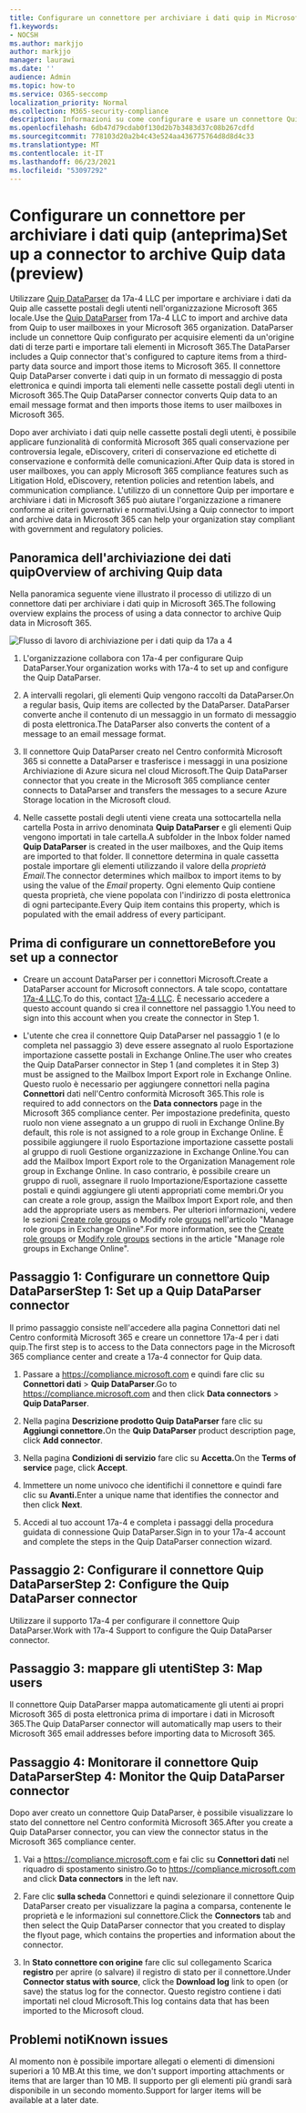```yaml
---
title: Configurare un connettore per archiviare i dati quip in Microsoft 365
f1.keywords:
- NOCSH
ms.author: markjjo
author: markjjo
manager: laurawi
ms.date: ''
audience: Admin
ms.topic: how-to
ms.service: O365-seccomp
localization_priority: Normal
ms.collection: M365-security-compliance
description: Informazioni su come configurare e usare un connettore Quip DataParser da 17a-4 per importare e archiviare i dati quip in Microsoft 365.
ms.openlocfilehash: 6db47d79cdab0f130d2b7b3483d37c08b267cdfd
ms.sourcegitcommit: 778103d20a2b4c43e524aa436775764d8d8d4c33
ms.translationtype: MT
ms.contentlocale: it-IT
ms.lasthandoff: 06/23/2021
ms.locfileid: "53097292"
---
```

# <a name="set-up-a-connector-to-archive-quip-data-preview"></a><span data-ttu-id="ff08f-103">Configurare un connettore per archiviare i dati quip (anteprima)</span><span class="sxs-lookup"><span data-stu-id="ff08f-103">Set up a connector to archive Quip data (preview)</span></span>

<span data-ttu-id="ff08f-104">Utilizzare [Quip DataParser](https://www.17a-4.com/quip-dataparser/) da 17a-4 LLC per importare e archiviare i dati da Quip alle cassette postali degli utenti nell'organizzazione Microsoft 365 locale.</span><span class="sxs-lookup"><span data-stu-id="ff08f-104">Use the [Quip DataParser](https://www.17a-4.com/quip-dataparser/) from 17a-4 LLC to import and archive data from Quip to user mailboxes in your Microsoft 365 organization.</span></span> <span data-ttu-id="ff08f-105">DataParser include un connettore Quip configurato per acquisire elementi da un'origine dati di terze parti e importare tali elementi in Microsoft 365.</span><span class="sxs-lookup"><span data-stu-id="ff08f-105">The DataParser includes a Quip connector that's configured to capture items from a third-party data source and import those items to Microsoft 365.</span></span> <span data-ttu-id="ff08f-106">Il connettore Quip DataParser converte i dati quip in un formato di messaggio di posta elettronica e quindi importa tali elementi nelle cassette postali degli utenti in Microsoft 365.</span><span class="sxs-lookup"><span data-stu-id="ff08f-106">The Quip DataParser connector converts Quip data to an email message format and then imports those items to user mailboxes in Microsoft 365.</span></span>

<span data-ttu-id="ff08f-107">Dopo aver archiviato i dati quip nelle cassette postali degli utenti, è possibile applicare funzionalità di conformità Microsoft 365 quali conservazione per controversia legale, eDiscovery, criteri di conservazione ed etichette di conservazione e conformità delle comunicazioni.</span><span class="sxs-lookup"><span data-stu-id="ff08f-107">After Quip data is stored in user mailboxes, you can apply Microsoft 365 compliance features such as Litigation Hold, eDiscovery, retention policies and retention labels, and communication compliance.</span></span> <span data-ttu-id="ff08f-108">L'utilizzo di un connettore Quip per importare e archiviare i dati in Microsoft 365 può aiutare l'organizzazione a rimanere conforme ai criteri governativi e normativi.</span><span class="sxs-lookup"><span data-stu-id="ff08f-108">Using a Quip connector to import and archive data in Microsoft 365 can help your organization stay compliant with government and regulatory policies.</span></span>

## <a name="overview-of-archiving-quip-data"></a><span data-ttu-id="ff08f-109">Panoramica dell'archiviazione dei dati quip</span><span class="sxs-lookup"><span data-stu-id="ff08f-109">Overview of archiving Quip data</span></span>

<span data-ttu-id="ff08f-110">Nella panoramica seguente viene illustrato il processo di utilizzo di un connettore dati per archiviare i dati quip in Microsoft 365.</span><span class="sxs-lookup"><span data-stu-id="ff08f-110">The following overview explains the process of using a data connector to archive Quip data in Microsoft 365.</span></span>

![Flusso di lavoro di archiviazione per i dati quip da 17a a 4](../media/QuipDataParserConnectorWorkflow.png)

1. <span data-ttu-id="ff08f-112">L'organizzazione collabora con 17a-4 per configurare Quip DataParser.</span><span class="sxs-lookup"><span data-stu-id="ff08f-112">Your organization works with 17a-4 to set up and configure the Quip DataParser.</span></span>

2. <span data-ttu-id="ff08f-113">A intervalli regolari, gli elementi Quip vengono raccolti da DataParser.</span><span class="sxs-lookup"><span data-stu-id="ff08f-113">On a regular basis, Quip items are collected by the DataParser.</span></span> <span data-ttu-id="ff08f-114">DataParser converte anche il contenuto di un messaggio in un formato di messaggio di posta elettronica.</span><span class="sxs-lookup"><span data-stu-id="ff08f-114">The DataParser also converts the content of a message to an email message format.</span></span>

3. <span data-ttu-id="ff08f-115">Il connettore Quip DataParser creato nel Centro conformità Microsoft 365 si connette a DataParser e trasferisce i messaggi in una posizione Archiviazione di Azure sicura nel cloud Microsoft.</span><span class="sxs-lookup"><span data-stu-id="ff08f-115">The Quip DataParser connector that you create in the Microsoft 365 compliance center connects to DataParser and transfers the messages to a secure Azure Storage location in the Microsoft cloud.</span></span>

4. <span data-ttu-id="ff08f-116">Nelle cassette postali degli utenti viene creata una sottocartella nella cartella Posta in arrivo denominata **Quip DataParser** e gli elementi Quip vengono importati in tale cartella.</span><span class="sxs-lookup"><span data-stu-id="ff08f-116">A subfolder in the Inbox folder named **Quip DataParser** is created in the user mailboxes, and the Quip items are imported to that folder.</span></span> <span data-ttu-id="ff08f-117">Il connettore determina in quale cassetta postale importare gli elementi utilizzando il valore della *proprietà Email.*</span><span class="sxs-lookup"><span data-stu-id="ff08f-117">The connector determines which mailbox to import items to by using the value of the *Email* property.</span></span> <span data-ttu-id="ff08f-118">Ogni elemento Quip contiene questa proprietà, che viene popolata con l'indirizzo di posta elettronica di ogni partecipante.</span><span class="sxs-lookup"><span data-stu-id="ff08f-118">Every Quip item contains this property, which is populated with the email address of every participant.</span></span>

## <a name="before-you-set-up-a-connector"></a><span data-ttu-id="ff08f-119">Prima di configurare un connettore</span><span class="sxs-lookup"><span data-stu-id="ff08f-119">Before you set up a connector</span></span>

- <span data-ttu-id="ff08f-120">Creare un account DataParser per i connettori Microsoft.</span><span class="sxs-lookup"><span data-stu-id="ff08f-120">Create a DataParser account for Microsoft connectors.</span></span> <span data-ttu-id="ff08f-121">A tale scopo, contattare [17a-4 LLC](https://www.17a-4.com/contact/).</span><span class="sxs-lookup"><span data-stu-id="ff08f-121">To do this, contact [17a-4 LLC](https://www.17a-4.com/contact/).</span></span> <span data-ttu-id="ff08f-122">È necessario accedere a questo account quando si crea il connettore nel passaggio 1.</span><span class="sxs-lookup"><span data-stu-id="ff08f-122">You need to sign into this account when you create the connector in Step 1.</span></span>

- <span data-ttu-id="ff08f-123">L'utente che crea il connettore Quip DataParser nel passaggio 1 (e lo completa nel passaggio 3) deve essere assegnato al ruolo Esportazione importazione cassette postali in Exchange Online.</span><span class="sxs-lookup"><span data-stu-id="ff08f-123">The user who creates the Quip DataParser connector in Step 1 (and completes it in Step 3) must be assigned to the Mailbox Import Export role in Exchange Online.</span></span> <span data-ttu-id="ff08f-124">Questo ruolo è necessario per aggiungere connettori nella pagina **Connettori** dati nell'Centro conformità Microsoft 365.</span><span class="sxs-lookup"><span data-stu-id="ff08f-124">This role is required to add connectors on the **Data connectors** page in the Microsoft 365 compliance center.</span></span> <span data-ttu-id="ff08f-125">Per impostazione predefinita, questo ruolo non viene assegnato a un gruppo di ruoli in Exchange Online.</span><span class="sxs-lookup"><span data-stu-id="ff08f-125">By default, this role is not assigned to a role group in Exchange Online.</span></span> <span data-ttu-id="ff08f-126">È possibile aggiungere il ruolo Esportazione importazione cassette postali al gruppo di ruoli Gestione organizzazione in Exchange Online.</span><span class="sxs-lookup"><span data-stu-id="ff08f-126">You can add the Mailbox Import Export role to the Organization Management role group in Exchange Online.</span></span> <span data-ttu-id="ff08f-127">In caso contrario, è possibile creare un gruppo di ruoli, assegnare il ruolo Importazione/Esportazione cassette postali e quindi aggiungere gli utenti appropriati come membri.</span><span class="sxs-lookup"><span data-stu-id="ff08f-127">Or you can create a role group, assign the Mailbox Import Export role, and then add the appropriate users as members.</span></span> <span data-ttu-id="ff08f-128">Per ulteriori informazioni, vedere le sezioni [Create role groups](/Exchange/permissions-exo/role-groups#create-role-groups) o Modify role [groups](/Exchange/permissions-exo/role-groups#modify-role-groups) nell'articolo "Manage role groups in Exchange Online".</span><span class="sxs-lookup"><span data-stu-id="ff08f-128">For more information, see the [Create role groups](/Exchange/permissions-exo/role-groups#create-role-groups) or [Modify role groups](/Exchange/permissions-exo/role-groups#modify-role-groups) sections in the article "Manage role groups in Exchange Online".</span></span>

## <a name="step-1-set-up-a-quip-dataparser-connector"></a><span data-ttu-id="ff08f-129">Passaggio 1: Configurare un connettore Quip DataParser</span><span class="sxs-lookup"><span data-stu-id="ff08f-129">Step 1: Set up a Quip DataParser connector</span></span>

<span data-ttu-id="ff08f-130">Il primo passaggio consiste nell'accedere alla pagina Connettori dati nel Centro conformità Microsoft 365 e creare un connettore 17a-4 per i dati quip.</span><span class="sxs-lookup"><span data-stu-id="ff08f-130">The first step is to access to the Data connectors page in the Microsoft 365 compliance center and create a 17a-4 connector for Quip data.</span></span>

1. <span data-ttu-id="ff08f-131">Passare a <https://compliance.microsoft.com> e quindi fare clic su **Connettori dati**  >  **Quip DataParser**.</span><span class="sxs-lookup"><span data-stu-id="ff08f-131">Go to <https://compliance.microsoft.com> and then click **Data connectors** > **Quip DataParser**.</span></span>

2. <span data-ttu-id="ff08f-132">Nella pagina **Descrizione prodotto Quip DataParser** fare clic su **Aggiungi connettore.**</span><span class="sxs-lookup"><span data-stu-id="ff08f-132">On the **Quip DataParser** product description page, click **Add connector**.</span></span>

3. <span data-ttu-id="ff08f-133">Nella pagina **Condizioni di servizio** fare clic su **Accetta.**</span><span class="sxs-lookup"><span data-stu-id="ff08f-133">On the **Terms of service** page, click **Accept**.</span></span>

4. <span data-ttu-id="ff08f-134">Immettere un nome univoco che identifichi il connettore e quindi fare clic su **Avanti.**</span><span class="sxs-lookup"><span data-stu-id="ff08f-134">Enter a unique name that identifies the connector and then click **Next**.</span></span>

5. <span data-ttu-id="ff08f-135">Accedi al tuo account 17a-4 e completa i passaggi della procedura guidata di connessione Quip DataParser.</span><span class="sxs-lookup"><span data-stu-id="ff08f-135">Sign in to your 17a-4 account and complete the steps in the Quip DataParser connection wizard.</span></span>

## <a name="step-2-configure-the-quip-dataparser-connector"></a><span data-ttu-id="ff08f-136">Passaggio 2: Configurare il connettore Quip DataParser</span><span class="sxs-lookup"><span data-stu-id="ff08f-136">Step 2: Configure the Quip DataParser connector</span></span>

<span data-ttu-id="ff08f-137">Utilizzare il supporto 17a-4 per configurare il connettore Quip DataParser.</span><span class="sxs-lookup"><span data-stu-id="ff08f-137">Work with 17a-4 Support to configure the Quip DataParser connector.</span></span>

## <a name="step-3-map-users"></a><span data-ttu-id="ff08f-138">Passaggio 3: mappare gli utenti</span><span class="sxs-lookup"><span data-stu-id="ff08f-138">Step 3: Map users</span></span>

<span data-ttu-id="ff08f-139">Il connettore Quip DataParser mappa automaticamente gli utenti ai propri Microsoft 365 di posta elettronica prima di importare i dati in Microsoft 365.</span><span class="sxs-lookup"><span data-stu-id="ff08f-139">The Quip DataParser connector will automatically map users to their Microsoft 365 email addresses before importing data to Microsoft 365.</span></span>

## <a name="step-4-monitor-the-quip-dataparser-connector"></a><span data-ttu-id="ff08f-140">Passaggio 4: Monitorare il connettore Quip DataParser</span><span class="sxs-lookup"><span data-stu-id="ff08f-140">Step 4: Monitor the Quip DataParser connector</span></span>

<span data-ttu-id="ff08f-141">Dopo aver creato un connettore Quip DataParser, è possibile visualizzare lo stato del connettore nel Centro conformità Microsoft 365.</span><span class="sxs-lookup"><span data-stu-id="ff08f-141">After you create a Quip DataParser connector, you can view the connector status in the Microsoft 365 compliance center.</span></span>

1. <span data-ttu-id="ff08f-142">Vai a <https://compliance.microsoft.com> e fai clic su **Connettori dati** nel riquadro di spostamento sinistro.</span><span class="sxs-lookup"><span data-stu-id="ff08f-142">Go to <https://compliance.microsoft.com> and click **Data connectors** in the left nav.</span></span>

2. <span data-ttu-id="ff08f-143">Fare clic **sulla scheda** Connettori e quindi selezionare il connettore Quip DataParser creato per visualizzare la pagina a comparsa, contenente le proprietà e le informazioni sul connettore.</span><span class="sxs-lookup"><span data-stu-id="ff08f-143">Click the **Connectors** tab and then select the Quip DataParser connector that you created to display the flyout page, which contains the properties and information about the connector.</span></span>

3. <span data-ttu-id="ff08f-144">In **Stato connettore con origine** fare clic sul collegamento Scarica **registro** per aprire (o salvare) il registro di stato per il connettore.</span><span class="sxs-lookup"><span data-stu-id="ff08f-144">Under **Connector status with source**, click the **Download log** link to open (or save) the status log for the connector.</span></span> <span data-ttu-id="ff08f-145">Questo registro contiene i dati importati nel cloud Microsoft.</span><span class="sxs-lookup"><span data-stu-id="ff08f-145">This log contains data that has been imported to the Microsoft cloud.</span></span>

## <a name="known-issues"></a><span data-ttu-id="ff08f-146">Problemi noti</span><span class="sxs-lookup"><span data-stu-id="ff08f-146">Known issues</span></span>

<span data-ttu-id="ff08f-147">Al momento non è possibile importare allegati o elementi di dimensioni superiori a 10 MB.</span><span class="sxs-lookup"><span data-stu-id="ff08f-147">At this time, we don't support importing attachments or items that are larger than 10 MB.</span></span> <span data-ttu-id="ff08f-148">Il supporto per gli elementi più grandi sarà disponibile in un secondo momento.</span><span class="sxs-lookup"><span data-stu-id="ff08f-148">Support for larger items will be available at a later date.</span></span>
